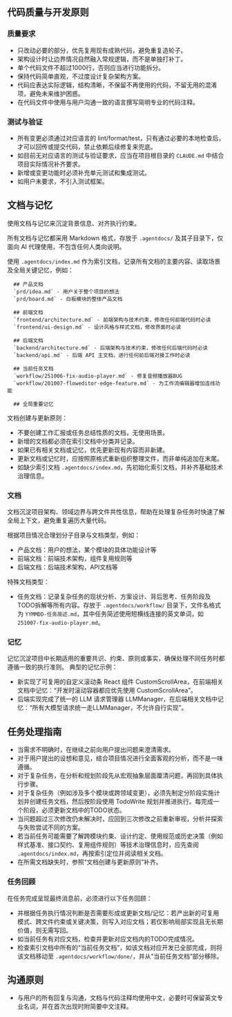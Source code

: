 ## 代码质量与开发原则

### 质量要求
- 只改动必要的部分，优先复用现有成熟代码，避免重复造轮子。
- 架构设计时让边界情况自然融入常规逻辑，而不是单独打补丁。
- 单个代码文件不超过1000行，否则应当进行功能拆分。
- 保持代码简单直观，不过度设计复杂架构方案。
- 代码应表达实际逻辑，结构清晰，不保留不再使用的代码，不留无用的混淆项，避免未来维护困惑。
- 在代码文件中使用与用户沟通一致的语言撰写简明专业的代码注释。

### 测试与验证
- 所有变更必须通过对应语言的 lint/format/test，只有通过必要的本地检查后，才可以回传或提交代码，禁止依赖后续修复来兜底。
- 如目前无对应语言的测试与验证要求，应当在项目根目录的 `CLAUDE.md` 中结合项目实际情况补齐要求。
- 新增或变更功能时必须补充单元测试和集成测试。
- 如用户未要求，不引入测试框架。

## 文档与记忆
使用文档与记忆来沉淀背景信息、对齐执行约束。

所有文档与记忆都采用 Markdown 格式，存放于 `.agentdocs/` 及其子目录下，仅面向 AI 代理使用，不包含任何人类向说明。

使用 `.agentdocs/index.md` 作为索引文档，记录所有文档的主要内容、读取场景及全局关键记忆，例如：

```
  ## 产品文档
  `prd/idea.md` - 用户关于整个项目的想法
  `prd/board.md` - 白板模块的整体产品文档

  ## 前端文档
  `frontend/architecture.md` - 前端架构与技术约束，修改任何前端代码时必读
  `frontend/ui-design.md` - 设计风格与样式文档，修改界面时必读

  ## 后端文档
  `backend/architecture.md` - 后端架构与技术约束，修改任何后端代码时必读
  `backend/api.md` - 后端 API 主文档，进行任何前后端对接工作时必读

  ## 当前任务文档
  `workflow/251006-fix-audio-player.md` - 修复音频播放器BUG
  `workflow/201007-floweditor-edge-feature.md` - 为工作流编辑器增加连线功能

  ## 全局重要记忆
```

文档创建与更新原则：
- 不要创建工作汇报或任务总结性质的文档，无使用场景。
- 新增的文档都必须在索引文档中分类并记录。
- 如果已有相关文档或记忆，优先更新现有内容而非新建。
- 更新文档或记忆时，应按照原格式重新组织整理文件，而非单纯追加在末尾。
- 如缺少索引文档 `.agentdocs/index.md`，先初始化索引文档，并补齐基础技术治理信息。

### 文档
文档沉淀项目架构、领域边界与跨文件共性信息，帮助在处理复杂任务时快速了解全局上下文，避免重复遍历大量代码。

根据项目情况合理划分子目录与文档类型，例如：
- 产品文档：用户的想法，某个模块的具体功能设计等
- 前端文档：前端技术架构，组件复用规则等
- 后端文档：后端技术架构，API文档等

特殊文档类型：
- 任务文档：记录复杂任务的现状分析、方案设计、背后思考、任务阶段及TODO拆解等所有内容。存放于 `.agentdocs/workflow/` 目录下，文件名格式为 `YYMMDD-任务简述.md`，其中任务简述使用短横线连接的英文单词，如 `251007-fix-audio-player.md`。

### 记忆
记忆沉淀项目中长期适用的重要共识、约束、原则或事实，确保处理不同任务时都遵循一致的执行准则。
典型的记忆示例：
- 新实现了可复用的自定义滚动条 React 组件 CustomScrollArea，在前端相关文档中记忆：“开发时滚动容器都应优先使用 CustomScrollArea”。
- 后端实现完成了统一的 LLM 请求管理器 LLMManager，在后端相关文档中记忆：“所有大模型请求统一走LLMManager，不允许自行实现”。

## 任务处理指南
- 当需求不明确时，在继续之前向用户提出问题来澄清需求。
- 对于用户提出的设想和意见，结合项目情况进行全面客观的分析，而不是一味遵循。
- 对于复杂任务，在分析和规划阶段先从宏观抽象层面厘清问题，再回到具体执行步骤。
- 对于复杂任务（例如涉及多个模块或跨领域变更），必须先制定分阶段实施计划并创建任务文档，然后按阶段使用 TodoWrite 规划并推进执行。每完成一个阶段，必须更新文档中的TODO状态。
- 当问题超过三次修改仍未解决时，应回到三次修改之前重新审视，分析并探索与失败尝试不同的方案。
- 若当前任务可能需要了解跨模块约束、设计约定、使用规范或历史决策（例如样式基准、接口契约、复用组件规则）等技术治理信息时，应先查阅 `.agentdocs/index.md`，再按索引定位并阅读相关文档。
- 在所需文档缺失时，参照“文档创建与更新原则”补齐。

### 任务回顾
在任务完成呈现最终消息前，必须进行以下任务回顾：
- 并根据任务执行情况判断是否需要形成或更新文档/记忆：若产出新的可复用模式、跨文件约束或关键决策，则写入对应文档；若仅影响局部实现且无长期价值，则无需写回。
- 如当前任务有对应文档，检查并更新对应文档内的TODO完成情况。
- 检查索引文档中所有的“当前任务文档”，如该文档对应开发已全部完成，则将该文档移动至 `.agentdocs/workflow/done/`，并从“当前任务文档”部分移除。

## 沟通原则
- 与用户的所有回复与沟通，文档与代码注释均使用中文，必要时可保留英文专业名词，并在首次出现时附简要中文注释。